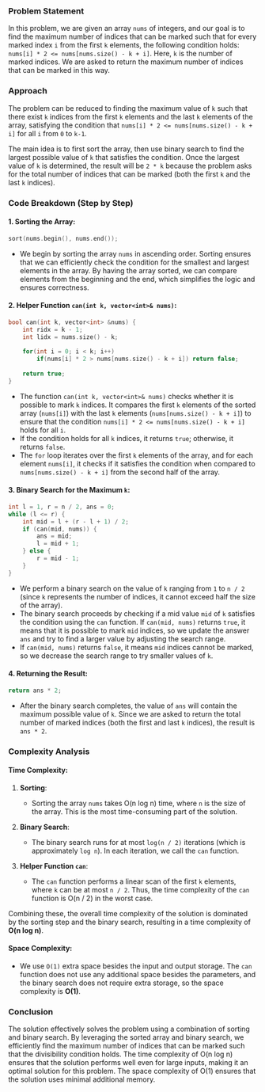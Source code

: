 ### Problem Statement

In this problem, we are given an array `nums` of integers, and our goal is to find the maximum number of indices that can be marked such that for every marked index `i` from the first `k` elements, the following condition holds: `nums[i] * 2 <= nums[nums.size() - k + i]`. Here, `k` is the number of marked indices. We are asked to return the maximum number of indices that can be marked in this way.

### Approach

The problem can be reduced to finding the maximum value of `k` such that there exist `k` indices from the first `k` elements and the last `k` elements of the array, satisfying the condition that `nums[i] * 2 <= nums[nums.size() - k + i]` for all `i` from `0` to `k-1`.

The main idea is to first sort the array, then use binary search to find the largest possible value of `k` that satisfies the condition. Once the largest value of `k` is determined, the result will be `2 * k` because the problem asks for the total number of indices that can be marked (both the first `k` and the last `k` indices).

### Code Breakdown (Step by Step)

#### 1. **Sorting the Array**:
```cpp
sort(nums.begin(), nums.end());
```
- We begin by sorting the array `nums` in ascending order. Sorting ensures that we can efficiently check the condition for the smallest and largest elements in the array. By having the array sorted, we can compare elements from the beginning and the end, which simplifies the logic and ensures correctness.

#### 2. **Helper Function `can(int k, vector<int>& nums)`**:
```cpp
bool can(int k, vector<int> &nums) {
    int ridx = k - 1;
    int lidx = nums.size() - k;
    
    for(int i = 0; i < k; i++)
        if(nums[i] * 2 > nums[nums.size() - k + i]) return false;
    
    return true;
}
```
- The function `can(int k, vector<int>& nums)` checks whether it is possible to mark `k` indices. It compares the first `k` elements of the sorted array (`nums[i]`) with the last `k` elements (`nums[nums.size() - k + i]`) to ensure that the condition `nums[i] * 2 <= nums[nums.size() - k + i]` holds for all `i`.
- If the condition holds for all `k` indices, it returns `true`; otherwise, it returns `false`.
- The `for` loop iterates over the first `k` elements of the array, and for each element `nums[i]`, it checks if it satisfies the condition when compared to `nums[nums.size() - k + i]` from the second half of the array.

#### 3. **Binary Search for the Maximum `k`**:
```cpp
int l = 1, r = n / 2, ans = 0;
while (l <= r) {
    int mid = l + (r - l + 1) / 2;
    if (can(mid, nums)) {
        ans = mid;
        l = mid + 1;
    } else {
        r = mid - 1;
    }
}
```
- We perform a binary search on the value of `k` ranging from `1` to `n / 2` (since `k` represents the number of indices, it cannot exceed half the size of the array).
- The binary search proceeds by checking if a mid value `mid` of `k` satisfies the condition using the `can` function. If `can(mid, nums)` returns `true`, it means that it is possible to mark `mid` indices, so we update the answer `ans` and try to find a larger value by adjusting the search range.
- If `can(mid, nums)` returns `false`, it means `mid` indices cannot be marked, so we decrease the search range to try smaller values of `k`.

#### 4. **Returning the Result**:
```cpp
return ans * 2;
```
- After the binary search completes, the value of `ans` will contain the maximum possible value of `k`. Since we are asked to return the total number of marked indices (both the first and last `k` indices), the result is `ans * 2`.

### Complexity Analysis

#### Time Complexity:

1. **Sorting**:
   - Sorting the array `nums` takes O(n log n) time, where `n` is the size of the array. This is the most time-consuming part of the solution.

2. **Binary Search**:
   - The binary search runs for at most `log(n / 2)` iterations (which is approximately `log n`). In each iteration, we call the `can` function.

3. **Helper Function `can`**:
   - The `can` function performs a linear scan of the first `k` elements, where `k` can be at most `n / 2`. Thus, the time complexity of the `can` function is O(n / 2) in the worst case.

Combining these, the overall time complexity of the solution is dominated by the sorting step and the binary search, resulting in a time complexity of **O(n log n)**.

#### Space Complexity:
- We use `O(1)` extra space besides the input and output storage. The `can` function does not use any additional space besides the parameters, and the binary search does not require extra storage, so the space complexity is **O(1)**.

### Conclusion

The solution effectively solves the problem using a combination of sorting and binary search. By leveraging the sorted array and binary search, we efficiently find the maximum number of indices that can be marked such that the divisibility condition holds. The time complexity of O(n log n) ensures that the solution performs well even for large inputs, making it an optimal solution for this problem. The space complexity of O(1) ensures that the solution uses minimal additional memory.